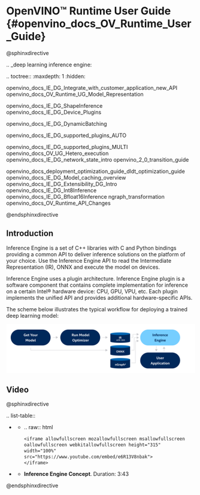 # OpenVINO™ Runtime User Guide {#openvino_docs_OV_Runtime_User_Guide}

@sphinxdirective

.. _deep learning inference engine:

.. toctree::
   :maxdepth: 1
   :hidden:

   openvino_docs_IE_DG_Integrate_with_customer_application_new_API
   openvino_docs_OV_Runtime_UG_Model_Representation
   <!-- rename to "Changing input shapes" -->
   openvino_docs_IE_DG_ShapeInference
   openvino_docs_IE_DG_Device_Plugins
   <!-- insert here preprocessing -->
   <!-- generalize dyn batch to "Working with dynamic shapes" -->
   openvino_docs_IE_DG_DynamicBatching
   <!-- rename MULTI to "Automatic device selection" -->
   openvino_docs_IE_DG_supported_plugins_AUTO
   <!-- rename MULTI to "Running on multiple device simultaneously" -->
   openvino_docs_IE_DG_supported_plugins_MULTI
   openvino_docs_OV_UG_Hetero_execution
   openvino_docs_IE_DG_network_state_intro
   openvino_2_0_transition_guide
   <!-- remove parts below -->
   openvino_docs_deployment_optimization_guide_dldt_optimization_guide
   openvino_docs_IE_DG_Model_caching_overview
   openvino_docs_IE_DG_Extensibility_DG_Intro
   openvino_docs_IE_DG_Int8Inference
   openvino_docs_IE_DG_Bfloat16Inference
   ngraph_transformation
   openvino_docs_OV_Runtime_API_Changes

@endsphinxdirective

## Introduction
Inference Engine is a set of C++ libraries with C and Python bindings providing a common API to deliver inference solutions on the platform of your choice. Use the Inference Engine API to read the Intermediate Representation (IR), ONNX and execute the model on devices.

Inference Engine uses a plugin architecture. Inference Engine plugin is a software component that contains complete implementation for inference on a certain Intel® hardware device: CPU, GPU, VPU, etc. Each plugin implements the unified API and provides additional hardware-specific APIs.
 
The scheme below illustrates the typical workflow for deploying a trained deep learning model: 

![](img/BASIC_FLOW_IE_C.svg)


## Video

@sphinxdirective

.. list-table::

   * - .. raw:: html

           <iframe allowfullscreen mozallowfullscreen msallowfullscreen oallowfullscreen webkitallowfullscreen height="315" width="100%"
           src="https://www.youtube.com/embed/e6R13V8nbak">
           </iframe>
   * - **Inference Engine Concept**. Duration: 3:43
     
@endsphinxdirective
